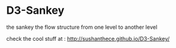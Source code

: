 D3-Sankey
=========

the sankey the flow structure from one level to another level 



check the cool stuff at :
http://sushanthece.github.io/D3-Sankey/
